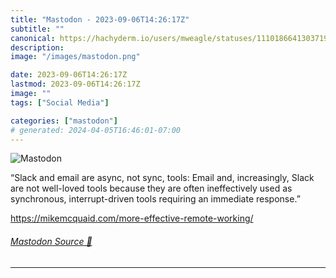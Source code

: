 ```yaml
---
title: "Mastodon - 2023-09-06T14:26:17Z"
subtitle: ""
canonical: https://hachyderm.io/users/mweagle/statuses/111018664130371998
description:
image: "/images/mastodon.png"

date: 2023-09-06T14:26:17Z
lastmod: 2023-09-06T14:26:17Z
image: ""
tags: ["Social Media"]

categories: ["mastodon"]
# generated: 2024-04-05T16:46:01-07:00
---
```

![Mastodon](/images/mastodon.png)

<p>“Slack and email are async, not sync, tools: Email and, increasingly, Slack are not well-loved tools because they are often ineffectively used as synchronous, interrupt-driven tools requiring an immediate response.”</p><p><a href="https://mikemcquaid.com/more-effective-remote-working/" target="_blank" rel="nofollow noopener noreferrer" translate="no"><span class="invisible">https://</span><span class="ellipsis">mikemcquaid.com/more-effective</span><span class="invisible">-remote-working/</span></a></p>


###### [Mastodon Source 🐘](https://hachyderm.io/@mweagle/111018664130371998)

___
